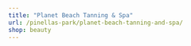 ```yaml
---
title: "Planet Beach Tanning & Spa"
url: /pinellas-park/planet-beach-tanning-and-spa/
shop: beauty
---
```

